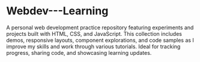 # Webdev---Learning
A personal web development practice repository featuring experiments and projects built with HTML, CSS, and JavaScript. This collection includes demos, responsive layouts, component explorations, and code samples as I improve my skills and work through various tutorials. Ideal for tracking progress, sharing code, and showcasing learning updates.
